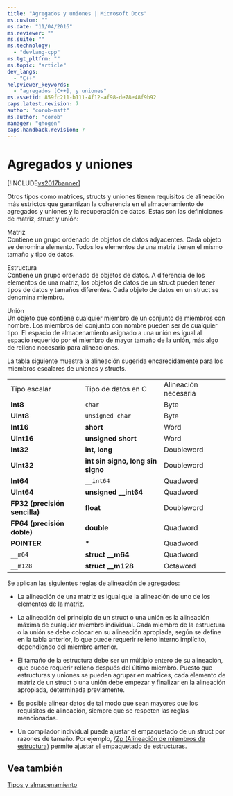 ```yaml
---
title: "Agregados y uniones | Microsoft Docs"
ms.custom: ""
ms.date: "11/04/2016"
ms.reviewer: ""
ms.suite: ""
ms.technology: 
  - "devlang-cpp"
ms.tgt_pltfrm: ""
ms.topic: "article"
dev_langs: 
  - "C++"
helpviewer_keywords: 
  - "agregados [C++], y uniones"
ms.assetid: 859fc211-b111-4f12-af98-de78e48f9b92
caps.latest.revision: 7
author: "corob-msft"
ms.author: "corob"
manager: "ghogen"
caps.handback.revision: 7
---
```

# Agregados y uniones
[!INCLUDE[vs2017banner](../assembler/inline/includes/vs2017banner.md)]

Otros tipos como matrices, structs y uniones tienen requisitos de alineación más estrictos que garantizan la coherencia en el almacenamiento de agregados y uniones y la recuperación de datos.  Estas son las definiciones de matriz, struct y unión:  
  
 Matriz  
 Contiene un grupo ordenado de objetos de datos adyacentes.  Cada objeto se denomina elemento.  Todos los elementos de una matriz tienen el mismo tamaño y tipo de datos.  
  
 Estructura  
 Contiene un grupo ordenado de objetos de datos.  A diferencia de los elementos de una matriz, los objetos de datos de un struct pueden tener tipos de datos y tamaños diferentes.  Cada objeto de datos en un struct se denomina miembro.  
  
 Unión  
 Un objeto que contiene cualquier miembro de un conjunto de miembros con nombre.  Los miembros del conjunto con nombre pueden ser de cualquier tipo.  El espacio de almacenamiento asignado a una unión es igual al espacio requerido por el miembro de mayor tamaño de la unión, más algo de relleno necesario para alineaciones.  
  
 La tabla siguiente muestra la alineación sugerida encarecidamente para los miembros escalares de uniones y structs.  
  
||||  
|-|-|-|  
|Tipo escalar|Tipo de datos en C|Alineación necesaria|  
|**Int8**|`char`|Byte|  
|**UInt8**|`unsigned char`|Byte|  
|**Int16**|**short**|Word|  
|**UInt16**|**unsigned short**|Word|  
|**Int32**|**int, long**|Doubleword|  
|**UInt32**|**int sin signo, long sin signo**|Doubleword|  
|**Int64**|`__int64`|Quadword|  
|**UInt64**|**unsigned \_\_int64**|Quadword|  
|**FP32 \(precisión sencilla\)**|**float**|Doubleword|  
|**FP64 \(precisión doble\)**|**double**|Quadword|  
|**POINTER**|**\***|Quadword|  
|`__m64`|**struct \_\_m64**|Quadword|  
|`__m128`|**struct \_\_m128**|Octaword|  
  
 Se aplican las siguientes reglas de alineación de agregados:  
  
-   La alineación de una matriz es igual que la alineación de uno de los elementos de la matriz.  
  
-   La alineación del principio de un struct o una unión es la alineación máxima de cualquier miembro individual.  Cada miembro de la estructura o la unión se debe colocar en su alineación apropiada, según se define en la tabla anterior, lo que puede requerir relleno interno implícito, dependiendo del miembro anterior.  
  
-   El tamaño de la estructura debe ser un múltiplo entero de su alineación, que puede requerir relleno después del último miembro.  Puesto que estructuras y uniones se pueden agrupar en matrices, cada elemento de matriz de un struct o una unión debe empezar y finalizar en la alineación apropiada, determinada previamente.  
  
-   Es posible alinear datos de tal modo que sean mayores que los requisitos de alineación, siempre que se respeten las reglas mencionadas.  
  
-   Un compilador individual puede ajustar el empaquetado de un struct por razones de tamaño.  Por ejemplo, [\/Zp \(Alineación de miembros de estructura\)](../build/reference/zp-struct-member-alignment.md) permite ajustar el empaquetado de estructuras.  
  
## Vea también  
 [Tipos y almacenamiento](../build/types-and-storage.md)